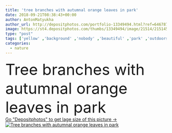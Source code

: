 ```yaml
---
title: 'tree branches with autumnal orange leaves in park'
date: 2018-09-21T08:38:43+00:00
author: AntonMatyukha
author_url: http://depositphotos.com/portfolio-13349494.html?ref=64678756
image: https://st4.depositphotos.com/thumbs/13349494/image/21514/215145122/api_thumb_450.jpg?forcejpeg=true
type: "post"
tags: ['yellow' ,'background' ,'nobody' ,'beautiful' ,'park' ,'outdoors' ,'nature' ,'garden' ,'texture' ,'autumn' ,'orange' ,'plants' ,'flora' ,'floral' ,'foliage' ,'trees' ,'backdrop' ,'wallpaper' ,'textured' ,'branches' ,'botanical' ,'autumnal' ,'copy space' ,'selective focus' ]
categories: 
  - nature
---
```

<div aling="center">
            <font size="60"> Tree branches with autumnal orange leaves in park</font>   
</div>
<div>
    <a href='https://depositphotos.com/215145122/stock-photo-tree-branches-autumnal-orange-leaves.html?ref=64678756' target=_blank > Go "Depositphotos" to get lage size of this picture ->
        <img href='https://depositphotos.com/215145122/stock-photo-tree-branches-autumnal-orange-leaves.html?ref=64678756' src='https://st4.depositphotos.com/13349494/21514/i/950/depositphotos_215145122-stock-photo-tree-branches-autumnal-orange-leaves.jpg?forcejpeg=true' alt='Tree branches with autumnal orange leaves in park' >
    </a>
</div>
